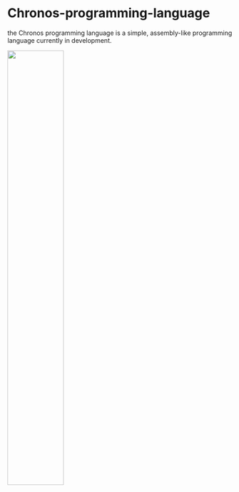 # Chronos-programming-language
<p>the Chronos programming language is a simple, assembly-like programming language currently in development.</p>
<img src="https://github.com/user-attachments/assets/54024782-757e-41ec-a4eb-0ac330e94ccc" width="50%" height="50%"/>

